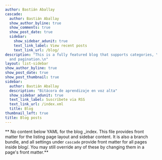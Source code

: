 ```yaml
---
author: Bastián Aballay
cascade:
  author: Bastián Aballay
  show_author_byline: true
  show_comments: true
  show_post_date: true
  sidebar:
    show_sidebar_adunit: true
    text_link_label: View recent posts
    text_link_url: /blog/
description: "This is a fully featured blog that supports categories, \ntags, series,
  and pagination.\n"
layout: list-sidebar
show_author_byline: true
show_post_date: true
show_post_thumbnail: true
sidebar:
  author: Bastián Aballay
  description: "Bitácora de aprendizaje en voz alta"
  show_sidebar_adunit: true
  text_link_label: Suscríbete via RSS
  text_link_url: /index.xml
  title: Blog
thumbnail_left: true
title: Blog posts
---
```


** No content below YAML for the blog _index. This file provides front matter for the listing page layout and sidebar content. It is also a branch bundle, and all settings under `cascade` provide front matter for all pages inside blog/. You may still override any of these by changing them in a page's front matter.**
